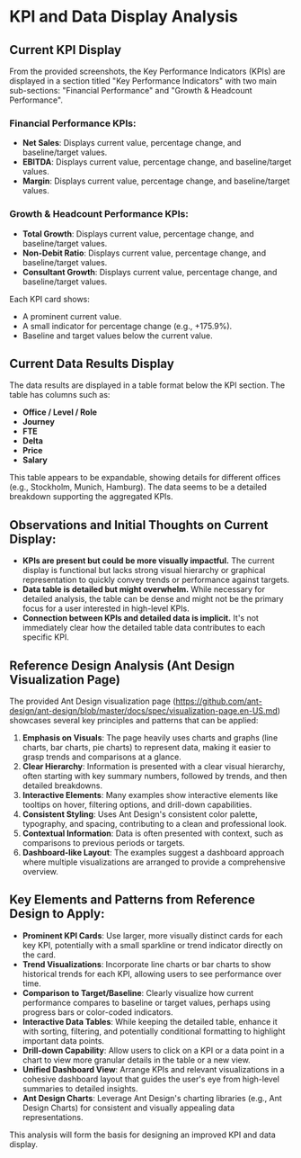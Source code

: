 
# KPI and Data Display Analysis

## Current KPI Display

From the provided screenshots, the Key Performance Indicators (KPIs) are displayed in a section titled "Key Performance Indicators" with two main sub-sections: "Financial Performance" and "Growth & Headcount Performance".

### Financial Performance KPIs:
- **Net Sales**: Displays current value, percentage change, and baseline/target values.
- **EBITDA**: Displays current value, percentage change, and baseline/target values.
- **Margin**: Displays current value, percentage change, and baseline/target values.

### Growth & Headcount Performance KPIs:
- **Total Growth**: Displays current value, percentage change, and baseline/target values.
- **Non-Debit Ratio**: Displays current value, percentage change, and baseline/target values.
- **Consultant Growth**: Displays current value, percentage change, and baseline/target values.

Each KPI card shows:
- A prominent current value.
- A small indicator for percentage change (e.g., +175.9%).
- Baseline and target values below the current value.

## Current Data Results Display

The data results are displayed in a table format below the KPI section. The table has columns such as:
- **Office / Level / Role**
- **Journey**
- **FTE**
- **Delta**
- **Price**
- **Salary**

This table appears to be expandable, showing details for different offices (e.g., Stockholm, Munich, Hamburg). The data seems to be a detailed breakdown supporting the aggregated KPIs.

## Observations and Initial Thoughts on Current Display:
- **KPIs are present but could be more visually impactful.** The current display is functional but lacks strong visual hierarchy or graphical representation to quickly convey trends or performance against targets.
- **Data table is detailed but might overwhelm.** While necessary for detailed analysis, the table can be dense and might not be the primary focus for a user interested in high-level KPIs.
- **Connection between KPIs and detailed data is implicit.** It's not immediately clear how the detailed table data contributes to each specific KPI.

## Reference Design Analysis (Ant Design Visualization Page)

The provided Ant Design visualization page (https://github.com/ant-design/ant-design/blob/master/docs/spec/visualization-page.en-US.md) showcases several key principles and patterns that can be applied:

1.  **Emphasis on Visuals**: The page heavily uses charts and graphs (line charts, bar charts, pie charts) to represent data, making it easier to grasp trends and comparisons at a glance.
2.  **Clear Hierarchy**: Information is presented with a clear visual hierarchy, often starting with key summary numbers, followed by trends, and then detailed breakdowns.
3.  **Interactive Elements**: Many examples show interactive elements like tooltips on hover, filtering options, and drill-down capabilities.
4.  **Consistent Styling**: Uses Ant Design's consistent color palette, typography, and spacing, contributing to a clean and professional look.
5.  **Contextual Information**: Data is often presented with context, such as comparisons to previous periods or targets.
6.  **Dashboard-like Layout**: The examples suggest a dashboard approach where multiple visualizations are arranged to provide a comprehensive overview.

## Key Elements and Patterns from Reference Design to Apply:

-   **Prominent KPI Cards**: Use larger, more visually distinct cards for each key KPI, potentially with a small sparkline or trend indicator directly on the card.
-   **Trend Visualizations**: Incorporate line charts or bar charts to show historical trends for each KPI, allowing users to see performance over time.
-   **Comparison to Target/Baseline**: Clearly visualize how current performance compares to baseline or target values, perhaps using progress bars or color-coded indicators.
-   **Interactive Data Tables**: While keeping the detailed table, enhance it with sorting, filtering, and potentially conditional formatting to highlight important data points.
-   **Drill-down Capability**: Allow users to click on a KPI or a data point in a chart to view more granular details in the table or a new view.
-   **Unified Dashboard View**: Arrange KPIs and relevant visualizations in a cohesive dashboard layout that guides the user's eye from high-level summaries to detailed insights.
-   **Ant Design Charts**: Leverage Ant Design's charting libraries (e.g., Ant Design Charts) for consistent and visually appealing data representations.

This analysis will form the basis for designing an improved KPI and data display.

